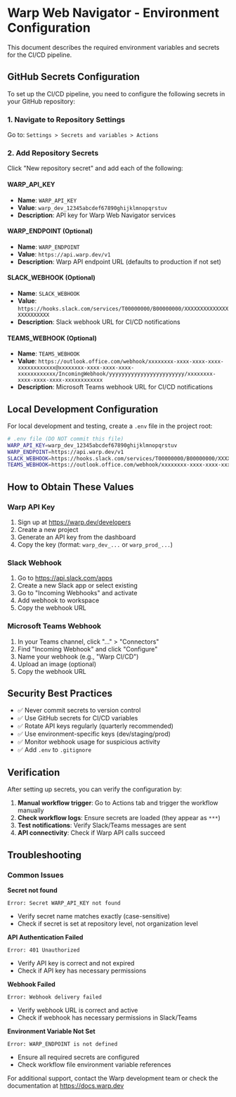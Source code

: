 # Warp Web Navigator - Environment Configuration

This document describes the required environment variables and secrets for the CI/CD pipeline.

## GitHub Secrets Configuration

To set up the CI/CD pipeline, you need to configure the following secrets in your GitHub repository:

### 1. Navigate to Repository Settings

Go to: `Settings > Secrets and variables > Actions`

### 2. Add Repository Secrets

Click "New repository secret" and add each of the following:

#### WARP_API_KEY

- **Name**: `WARP_API_KEY`
- **Value**: `warp_dev_12345abcdef67890ghijklmnopqrstuv`
- **Description**: API key for Warp Web Navigator services

#### WARP_ENDPOINT (Optional)

- **Name**: `WARP_ENDPOINT`
- **Value**: `https://api.warp.dev/v1`
- **Description**: Warp API endpoint URL (defaults to production if not set)

#### SLACK_WEBHOOK (Optional)

- **Name**: `SLACK_WEBHOOK`
- **Value**: `https://hooks.slack.com/services/T00000000/B00000000/XXXXXXXXXXXXXXXXXXXXXXXX`
- **Description**: Slack webhook URL for CI/CD notifications

#### TEAMS_WEBHOOK (Optional)

- **Name**: `TEAMS_WEBHOOK`
- **Value**: `https://outlook.office.com/webhook/xxxxxxxx-xxxx-xxxx-xxxx-xxxxxxxxxxxx@xxxxxxxx-xxxx-xxxx-xxxx-xxxxxxxxxxxx/IncomingWebhook/yyyyyyyyyyyyyyyyyyyyyyyy/xxxxxxxx-xxxx-xxxx-xxxx-xxxxxxxxxxxx`
- **Description**: Microsoft Teams webhook URL for CI/CD notifications

## Local Development Configuration

For local development and testing, create a `.env` file in the project root:

```bash
# .env file (DO NOT commit this file)
WARP_API_KEY=warp_dev_12345abcdef67890ghijklmnopqrstuv
WARP_ENDPOINT=https://api.warp.dev/v1
SLACK_WEBHOOK=https://hooks.slack.com/services/T00000000/B00000000/XXXXXXXXXXXXXXXXXXXXXXXX
TEAMS_WEBHOOK=https://outlook.office.com/webhook/xxxxxxxx-xxxx-xxxx-xxxx-xxxxxxxxxxxx@xxxxxxxx-xxxx-xxxx-xxxx-xxxxxxxxxxxx/IncomingWebhook/yyyyyyyyyyyyyyyyyyyyyyyy/xxxxxxxx-xxxx-xxxx-xxxx-xxxxxxxxxxxx
```

## How to Obtain These Values

### Warp API Key

1. Sign up at https://warp.dev/developers
2. Create a new project
3. Generate an API key from the dashboard
4. Copy the key (format: `warp_dev_...` or `warp_prod_...`)

### Slack Webhook

1. Go to https://api.slack.com/apps
2. Create a new Slack app or select existing
3. Go to "Incoming Webhooks" and activate
4. Add webhook to workspace
5. Copy the webhook URL

### Microsoft Teams Webhook

1. In your Teams channel, click "..." > "Connectors"
2. Find "Incoming Webhook" and click "Configure"
3. Name your webhook (e.g., "Warp CI/CD")
4. Upload an image (optional)
5. Copy the webhook URL

## Security Best Practices

- ✅ Never commit secrets to version control
- ✅ Use GitHub secrets for CI/CD variables
- ✅ Rotate API keys regularly (quarterly recommended)
- ✅ Use environment-specific keys (dev/staging/prod)
- ✅ Monitor webhook usage for suspicious activity
- ✅ Add `.env` to `.gitignore`

## Verification

After setting up secrets, you can verify the configuration by:

1. **Manual workflow trigger**: Go to Actions tab and trigger the workflow manually
2. **Check workflow logs**: Ensure secrets are loaded (they appear as `***`)
3. **Test notifications**: Verify Slack/Teams messages are sent
4. **API connectivity**: Check if Warp API calls succeed

## Troubleshooting

### Common Issues

**Secret not found**

```
Error: Secret WARP_API_KEY not found
```

- Verify secret name matches exactly (case-sensitive)
- Check if secret is set at repository level, not organization level

**API Authentication Failed**

```
Error: 401 Unauthorized
```

- Verify API key is correct and not expired
- Check if API key has necessary permissions

**Webhook Failed**

```
Error: Webhook delivery failed
```

- Verify webhook URL is correct and active
- Check if webhook has necessary permissions in Slack/Teams

**Environment Variable Not Set**

```
Error: WARP_ENDPOINT is not defined
```

- Ensure all required secrets are configured
- Check workflow file environment variable references

For additional support, contact the Warp development team or check the documentation at https://docs.warp.dev
